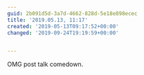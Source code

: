```yaml
---
guid: 2b091d5d-3a7d-4662-828d-5e18e898ecec
title: '2019.05.13, 11:17'
created: '2019-05-13T09:17:52+00:00'
changed: '2019-09-24T19:19:59+00:00'


---
```


OMG post talk comedown. 
